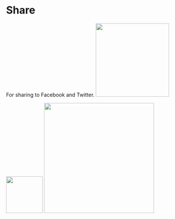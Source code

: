 # Share
For sharing to Facebook and Twitter.
<img src="http://i.imgur.com/pgQfprX.png" width=200>

<img src="http://i.imgur.com/Im0CJEX.png" width="100">

<img src="http://i.imgur.com/ukdXpC6.gif" width="300">
